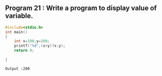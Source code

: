 ## Program 21 : Write a program to display value of variable.
```C
#include<stdio.h>
int main()
{
	int x=100,y=200;
	printf("%d",(x>y)?x:y);
	return 0;
	
}
```
```
Output :200
```
